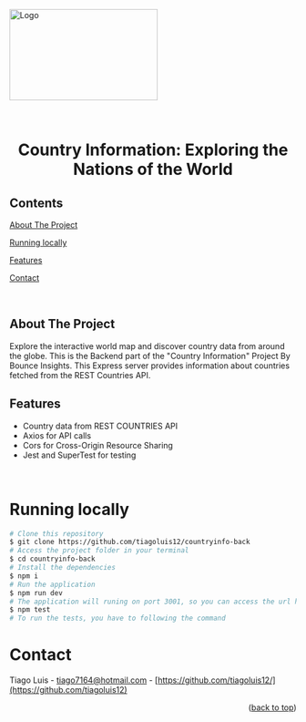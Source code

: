 <a target="_blank" rel="noopener noreferrer" href="https://bounceinsights.com/wp-content/uploads/2020/06/method-draw-image-1.svg"><img src="https://bounceinsights.com/wp-content/uploads/2020/06/method-draw-image-1.svg" alt="Logo" width="260" height="160" style="max-width: 100%;"></a>

<!-- PROJECT LOGO -->

<br />
<div align="center">
  <h1 align="center">Country Information: Exploring the Nations of the World</h3>
</div>

<!-- TABLE OF CONTENTS -->

## Contents

<p align="center">
    <p><a href="#about-the-project" title=" go to About the Project">About The Project</a></p>
    <p><a href="#running-locally" title=" go to Running locally">Running locally</a></p>
    <p><a href="#features" title=" go to Features">Features</a></p>
    <p><a href="#contact" title=" go to Contact">Contact</a></p>
  </p>

<br>
<!-- ABOUT THE PROJECT -->

## About The Project

Explore the interactive world map and discover country data from around the globe.
This is the Backend part of the "Country Information" Project By Bounce Insights. This Express server provides information about countries fetched from the REST Countries API.

## Features

- Country data from REST COUNTRIES API
- Axios for API calls
- Cors for Cross-Origin Resource Sharing
- Jest and SuperTest for testing

<br>

# Running locally

```bash
# Clone this repository
$ git clone https://github.com/tiagoluis12/countryinfo-back
# Access the project folder in your terminal
$ cd countryinfo-back
# Install the dependencies
$ npm i
# Run the application
$ npm run dev
# The application will runing on port 3001, so you can access the url http://localhost:3001 to do the requests.
$ npm test
# To run the tests, you have to following the command
```

# Contact

Tiago Luis - tiago7164@hotmail.com - [https://github.com/tiagoluis12/](https://github.com/tiagoluis12)

<p align="right">(<a href="#top">back to top</a>)</p>
